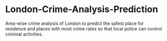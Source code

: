 # London-Crime-Analysis-Prediction
Area-wise crime analysis of London to predict the safest place for residence and places with most crime rates so that local police can control criminal activities.    
